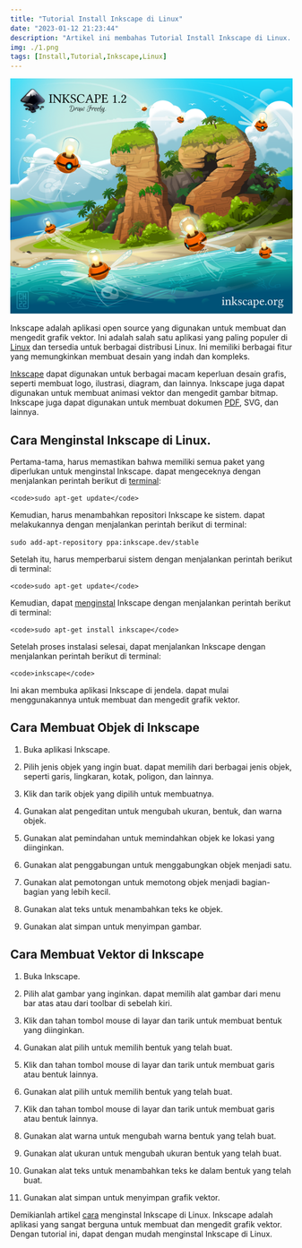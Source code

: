 ```yaml
---
title: "Tutorial Install Inkscape di Linux"
date: "2023-01-12 21:23:44"
description: "Artikel ini membahas Tutorial Install Inkscape di Linux. Dengan tutorial ini, dapat dengan mudah menginstal Inkscape di Linux."
img: ./1.png
tags: [Install,Tutorial,Inkscape,Linux]
---
```


![Install Inkscape di Linux](1.png)

Inkscape adalah aplikasi open source yang digunakan untuk membuat dan mengedit grafik vektor. Ini adalah salah satu aplikasi yang paling populer di [Linux](https://wappur.my.id/tags/linux/) dan tersedia untuk berbagai distribusi Linux. Ini memiliki berbagai fitur yang memungkinkan membuat desain yang indah dan kompleks.

[Inkscape](https://wappur.my.id/tags/inkscape/) dapat digunakan untuk berbagai macam keperluan desain grafis, seperti membuat logo, ilustrasi, diagram, dan lainnya. Inkscape juga dapat digunakan untuk membuat animasi vektor dan mengedit gambar bitmap. Inkscape juga dapat digunakan untuk membuat dokumen [PDF](https://wappur.my.id/tags/pdf/), SVG, dan lainnya.


## Cara Menginstal Inkscape di Linux.

Pertama-tama, harus memastikan bahwa memiliki semua paket yang diperlukan untuk menginstal Inkscape. dapat mengeceknya dengan menjalankan perintah berikut di [terminal](https://wappur.my.id/tags/terminal/):

    <code>sudo apt-get update</code>

Kemudian, harus menambahkan repositori Inkscape ke sistem. dapat melakukannya dengan menjalankan perintah berikut di terminal:

<code>sudo add-apt-repository ppa:inkscape.dev/stable</code>

Setelah itu, harus memperbarui sistem dengan menjalankan perintah berikut di terminal:

    <code>sudo apt-get update</code>

Kemudian, dapat [menginstal](https://wappur.my.id/tags/install/) Inkscape dengan menjalankan perintah berikut di terminal:

    <code>sudo apt-get install inkscape</code>

Setelah proses instalasi selesai, dapat menjalankan Inkscape dengan menjalankan perintah berikut di terminal:

    <code>inkscape</code>

Ini akan membuka aplikasi Inkscape di jendela. dapat mulai menggunakannya untuk membuat dan mengedit grafik vektor.

## Cara Membuat Objek di Inkscape

1. Buka aplikasi Inkscape.

2. Pilih jenis objek yang ingin buat. dapat memilih dari berbagai jenis objek, seperti garis, lingkaran, kotak, poligon, dan lainnya.

3. Klik dan tarik objek yang dipilih untuk membuatnya.

4. Gunakan alat pengeditan untuk mengubah ukuran, bentuk, dan warna objek.

5. Gunakan alat pemindahan untuk memindahkan objek ke lokasi yang diinginkan.

6. Gunakan alat penggabungan untuk menggabungkan objek menjadi satu.

7. Gunakan alat pemotongan untuk memotong objek menjadi bagian-bagian yang lebih kecil.

8. Gunakan alat teks untuk menambahkan teks ke objek.

9. Gunakan alat simpan untuk menyimpan gambar.

## Cara Membuat Vektor di Inkscape

1. Buka Inkscape.

2. Pilih alat gambar yang inginkan. dapat memilih alat gambar dari menu bar atas atau dari toolbar di sebelah kiri.

3. Klik dan tahan tombol mouse di layar dan tarik untuk membuat bentuk yang diinginkan.

4. Gunakan alat pilih untuk memilih bentuk yang telah buat.

5. Klik dan tahan tombol mouse di layar dan tarik untuk membuat garis atau bentuk lainnya.

6. Gunakan alat pilih untuk memilih bentuk yang telah buat.

7. Klik dan tahan tombol mouse di layar dan tarik untuk membuat garis atau bentuk lainnya.

8. Gunakan alat warna untuk mengubah warna bentuk yang telah buat.

9. Gunakan alat ukuran untuk mengubah ukuran bentuk yang telah buat.

10. Gunakan alat teks untuk menambahkan teks ke dalam bentuk yang telah buat.

11. Gunakan alat simpan untuk menyimpan grafik vektor.

Demikianlah artikel [cara](https://wappur.my.id/tags/tutorial/) menginstal Inkscape di Linux. Inkscape adalah aplikasi yang sangat berguna untuk membuat dan mengedit grafik vektor. Dengan tutorial ini, dapat dengan mudah menginstal Inkscape di Linux.